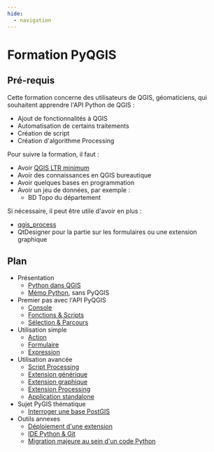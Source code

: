 ```yaml
---
hide:
  - navigation
---
```


# Formation PyQGIS

## Pré-requis

Cette formation concerne des utilisateurs de QGIS, géomaticiens, qui souhaitent apprendre l'API Python de QGIS :

* Ajout de fonctionnalités à QGIS
* Automatisation de certains traitements
* Création de script
* Création d'algorithme Processing

Pour suivre la formation, il faut :

* Avoir [QGIS LTR minimum](https://www.qgis.org/en/site/getinvolved/development/roadmap.html#release-schedule)
* Avoir des connaissances en QGIS bureautique
* Avoir quelques bases en programmation
* Avoir un jeu de données, par exemple :
    * BD Topo du département 

Si nécessaire, il peut être utile d'avoir en plus :

* [qgis_process](./standalone.md#qgis-process)
* QtDesigner pour la partie sur les formulaires ou une extension graphique

## Plan

* Présentation
    * [Python dans QGIS](python-qgis.md)
    * [Mémo Python](memo-python.md), sans PyQGIS
* Premier pas avec l'API PyQGIS
    * [Console](console.md)
    * [Fonctions & Scripts](fonctions-scripts.md)
    * [Sélection & Parcours](selection-parcours-entites.md)
* Utilisation simple
    * [Action](action.md)
    * [Formulaire](formulaire.md)
    * [Expression](expression.md)
    <!-- * [Manipuler la légende et une jointure](legende.md) -->
* Utilisation avancée
    * [Script Processing](script-processing.md)
    * [Extension générique](extension-generique.md)
    * [Extension graphique](extension-graphique.md)
    * [Extension Processing](extension-processing.md)
    * [Application standalone](standalone.md)
* Sujet PyGIS thématique
    * [Interroger une base PostGIS](postgis.md)
* Outils annexes
    * [Déploiement d'une extension](extension-deploiement.md)
    * [IDE Python & Git](ide-git.md)
    * [Migration majeure au sein d'un code Python](migration-majeure.md)
